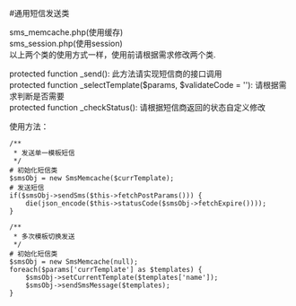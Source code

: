 #通用短信发送类

sms_memcache.php(使用缓存)  
sms_session.php(使用session)  
以上两个类的使用方式一样，使用前请根据需求修改两个类.

protected function _send(): 此方法请实现短信商的接口调用  
protected function _selectTemplate($params, $validateCode = ''): 请根据需求判断是否需要    
protected function _checkStatus(): 请根据短信商返回的状态自定义修改 


使用方法：
    
    /**
     * 发送单一模板短信
     */
    # 初始化短信类
    $smsObj = new SmsMemcache($currTemplate);
    # 发送短信
    if($smsObj->sendSms($this->fetchPostParams())) {
        die(json_encode($this->statusCode($smsObj->fetchExpire())));
    }

    /**
     * 多次模板切换发送
     */
    # 初始化短信类
    $smsObj = new SmsMemcache(null);
    foreach($params['currTemplate'] as $templates) {
        $smsObj->setCurrentTemplate($templates['name']);
        $smsObj->sendSmsMessage($templates);
    }

